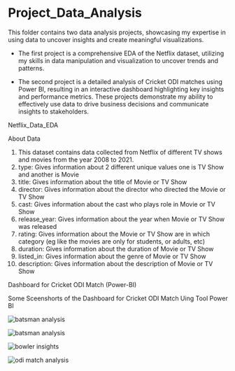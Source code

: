 # Project_Data_Analysis
This folder contains two data analysis projects, showcasing my expertise in using data to uncover insights and create meaningful visualizations. 

- The first project is a comprehensive EDA of the Netflix dataset, utilizing my skills in data manipulation and visualization to uncover trends and patterns. 

- The second project is a detailed analysis of Cricket ODI matches using Power BI, resulting in an interactive dashboard highlighting key insights and performance metrics. These projects demonstrate my ability to effectively use data to drive business decisions and communicate insights to stakeholders.

Netflix_Data_EDA

About Data
1. This dataset contains data collected from Netflix of different TV shows and movies from the year 2008 to 2021.
2. type: Gives information about 2 different unique values one is TV Show and another is Movie
3. title: Gives information about the title of Movie or TV Show
4. director: Gives information about the director who directed the Movie or TV Show
5. cast: Gives information about the cast who plays role in Movie or TV Show
6. release_year: Gives information about the year when Movie or TV Show was released
7. rating: Gives information about the Movie or TV Show are in which category (eg like the movies are only for students, or adults, etc)
8. duration: Gives information about the duration of Movie or TV Show
9. listed_in: Gives information about the genre of Movie or TV Show
10. description: Gives information about the description of Movie or TV Show


Dashboard for Cricket ODI Match (Power-BI) 

Some Sceenshorts of the Dashboard for Cricket ODI Match Uing Tool Power BI

![batsman analysis](![image](https://github.com/user-attachments/assets/0a1d5488-cfff-4d61-84a2-6781af12cb15))


![batsman analysis](https://user-images.githubusercontent.com/110725893/216618804-8109e516-796f-4efc-a8f8-a957f280d0ed.JPG)

![bowler insights](https://user-images.githubusercontent.com/110725893/216618869-6e34cc71-6b99-45fc-b0d7-070f3242222b.JPG)

![odi match analysis](https://user-images.githubusercontent.com/110725893/216618920-fc44b9b2-6297-4a71-ad7e-0edacb08a521.JPG)
